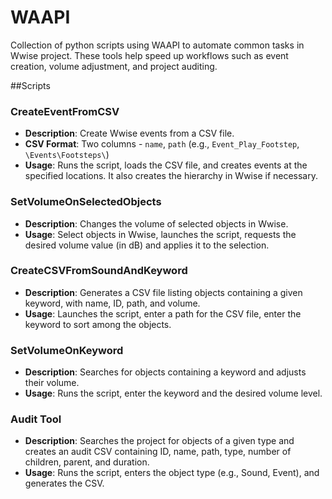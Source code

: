 # WAAPI

Collection of python scripts using WAAPI to automate common tasks in Wwise project.
These tools help speed up workflows such as event creation, volume adjustment, and project auditing.

##Scripts

### CreateEventFromCSV  
- **Description**: Create Wwise events from a CSV file.
- **CSV Format**: Two columns - `name`, `path` (e.g., `Event_Play_Footstep`, `\Events\Footsteps\`)
- **Usage**: Runs the script, loads the CSV file, and creates events at the specified locations. It also creates the hierarchy in Wwise if necessary.

### SetVolumeOnSelectedObjects
- **Description**: Changes the volume of selected objects in Wwise.
- **Usage**: Select objects in Wwise, launches the script, requests the desired volume value (in dB) and applies it to the selection.

### CreateCSVFromSoundAndKeyword
- **Description**: Generates a CSV file listing objects containing a given keyword, with name, ID, path, and volume.
- **Usage**: Launches the script, enter a path for the CSV file, enter the keyword to sort among the objects.

### SetVolumeOnKeyword
- **Description**: Searches for objects containing a keyword and adjusts their volume.
- **Usage**: Runs the script, enter the keyword and the desired volume level.

### Audit Tool
- **Description**: Searches the project for objects of a given type and creates an audit CSV containing ID, name, path, type, number of children, parent, and duration.
- **Usage**: Runs the script, enters the object type (e.g., Sound, Event), and generates the CSV.
